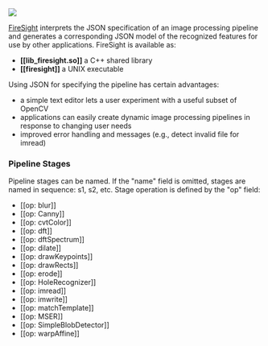 <img src="https://github.com/firepick1/FirePick/wiki/prototype.png">

[FireSight](https://github.com/firepick1/FireSight/blob/master/README.md) interprets the JSON specification of an image processing pipeline and generates a corresponding JSON model of the recognized features for use by other applications. FireSight is available as:

* **[[lib_firesight.so]]** a C++ shared library
* **[[firesight]]** a UNIX executable

Using JSON for specifying the pipeline has certain advantages:
* a simple text editor lets a user experiment with a useful subset of OpenCV
* applications can easily create dynamic image processing pipelines in response to changing user needs
* improved error handling and messages (e.g., detect invalid file for imread)

### Pipeline Stages 
Pipeline stages can be named. If the "name" field is omitted, stages are named in sequence: s1, s2, etc. Stage operation is defined by the "op" field:
* [[op: blur]]
* [[op: Canny]]
* [[op: cvtColor]]
* [[op: dft]]
* [[op: dftSpectrum]]
* [[op: dilate]]
* [[op: drawKeypoints]]
* [[op: drawRects]]
* [[op: erode]]
* [[op: HoleRecognizer]]
* [[op: imread]]
* [[op: imwrite]]
* [[op: matchTemplate]]
* [[op: MSER]]
* [[op: SimpleBlobDetector]]
* [[op: warpAffine]]
